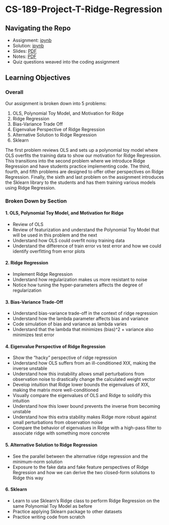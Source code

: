 # CS-189-Project-T-Ridge-Regression

## Navigating the Repo
* Assignment: [ipynb](Ridge_Assignment.ipynb)
* Solution: [ipynb](Ridge_Solution.ipynb)
* Slides: [PDF](RidgeRegressionSlides.pdf)
* Notes: [PDF](RidgeRegressionNotes.pdf)
* Quiz questions weaved into the coding assignment

## Learning Objectives
### Overall
Our assignment is broken down into 5 problems:
1. OLS, Polynomial Toy Model, and Motivation for Ridge
2. Ridge Regression
3. Bias-Variance Trade Off
4. Eigenvalue Perspective of Ridge Regression
5. Alternative Solution to Ridge Regression
6. Sklearn

The first problem reviews OLS and sets up a polynomial toy model where OLS overfits the training data to show our motivation for Ridge Regression. This transitions into the second problem where we introduce Ridge Regression and have students practice implementing code. The third, fourth, and fifth problems are designed to offer other perspectives on Ridge Regression. Finally, the sixth and last problem on the assignment introduces the Sklearn library to the students and has them training various models using Ridge Regression.

### Broken Down by Section
#### 1. OLS, Polynomial Toy Model, and Motivation for Ridge

  * Review of OLS
  * Review of featurization and understand the Polynomial Toy Model that will be used in this problem and the next
  * Understand how OLS could overfit noisy training data
  * Understand the difference of train error vs test error and how we could identify overfitting from error plots
#### 2. Ridge Regression

  * Implement Ridge Regression
  * Understand how regularization makes us more resistant to noise
  * Notice how tuning the hyper-parameters affects the degree of regularization
#### 3. Bias-Variance Trade-Off

  * Understand bias-variance trade-off in the context of ridge regression
  * Understand how the lambda parameter affects bias and variance
  * Code simulation of bias and variance as lambda varies
  * Understand that the lambda that minimizes (bias)^2 + variance also minimizes test error 
#### 4. Eigenvalue Perspective of Ridge Regression

  * Show the “hacky” perspective of ridge regression
  * Understand how OLS suffers from an ill-conditioned XtX, making the inverse unstable
  * Understand how this instability allows small perturbations from observation noise to drastically change the calculated weight vector
  * Develop intuition that Ridge lower bounds the eigenvalues of XtX, making the matrix more well-conditioned
  * Visually compare the eigenvalues of OLS and Ridge to solidify this intuition
  * Understand how this lower bound prevents the inverse from becoming unstable
  * Understand how this extra stability makes Ridge more robust against small perturbations from observation noise
  * Compare the behavior of eigenvalues in Ridge with a high-pass filter to associate ridge with something more concrete
#### 5. Alternative Solution to Ridge Regression

  * See the parallel between the alternative ridge regression and the minimum-norm solution
  * Exposure to the fake data and fake feature perspectives of Ridge Regression and how we can derive the two closed-form solutions to Ridge this way
#### 6. Sklearn

  * Learn to use Sklearn’s Ridge class to perform Ridge Regression on the same Polynomial Toy Model as before
  * Practice applying Sklearn package to other datasets
  * Practice writing code from scratch
